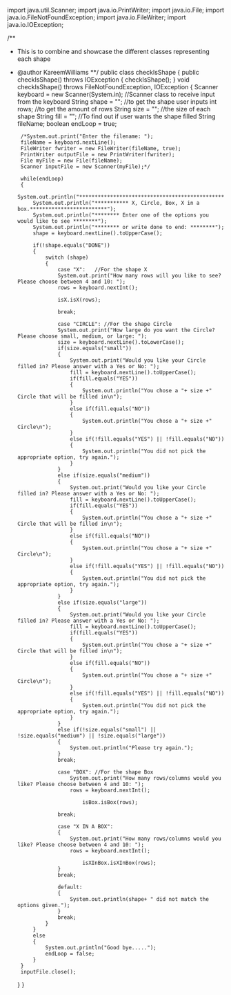 import java.util.Scanner;
import java.io.PrintWriter;
import java.io.File;
import java.io.FileNotFoundException;
import java.io.FileWriter;
import java.io.IOException;

/**
 * This is to combine and showcase the different classes representing each shape
 * @author KareemWilliams
**/
public class checkIsShape 
{
    public checkIsShape() throws IOException
    {
        checkIsShape();
    }
    void checkIsShape() throws FileNotFoundException, IOException
    {
        Scanner     keyboard = new Scanner(System.in);  //Scanner class to receive input from the keyboard
        String      shape = ""; //to get the shape user inputs
        int         rows;       //to get the amount of rows
        String      size = "";  //the size of each shape
        String      fill = "";  //To find out if user wants the shape filled
        String      fileName;
        boolean     endLoop = true;
        
        /*System.out.print("Enter the filename: ");
        fileName = keyboard.nextLine();
        FileWriter fwriter = new FileWriter(fileName, true);
        PrintWriter outputFile = new PrintWriter(fwriter);
        File myFile = new File(fileName);
        Scanner inputFile = new Scanner(myFile);*/

        while(endLoop)
        {
            System.out.println("****************************************************************");
            System.out.println("*********** X, Circle, Box, X in a box.*************************");
            System.out.println("******** Enter one of the options you would like to see ********");
            System.out.println("******** or write done to end: ********");
            shape = keyboard.nextLine().toUpperCase();

            if(!shape.equals("DONE"))
            {
                switch (shape)
                {
                    case "X":   //For the shape X
                    System.out.print("How many rows will you like to see? Please choose between 4 and 10: ");
                    rows = keyboard.nextInt();
                                        
                    isX.isX(rows);
                               
                    break;

                    case "CIRCLE": //For the shape Circle
                    System.out.print("How large do you want the Circle? Please choose small, medium, or large: ");
                    size = keyboard.nextLine().toLowerCase();
                    if(size.equals("small"))
                    {
                        System.out.print("Would you like your Circle filled in? Please answer with a Yes or No: ");
                        fill = keyboard.nextLine().toUpperCase();
                        if(fill.equals("YES"))
                        {
                            System.out.println("You chose a "+ size +" Circle that will be filled in\n");
                        }
                        else if(fill.equals("NO"))
                        {
                            System.out.println("You chose a "+ size +" Circle\n");
                        }
                        else if(!fill.equals("YES") || !fill.equals("NO"))
                        {
                            System.out.println("You did not pick the appropriate option, try again.");
                        }
                    }
                    else if(size.equals("medium"))
                    {
                        System.out.print("Would you like your Circle filled in? Please answer with a Yes or No: ");
                        fill = keyboard.nextLine().toUpperCase();
                        if(fill.equals("YES"))
                        {
                            System.out.println("You chose a "+ size +" Circle that will be filled in\n");
                        }
                        else if(fill.equals("NO"))
                        {
                            System.out.println("You chose a "+ size +" Circle\n");
                        }
                        else if(!fill.equals("YES") || !fill.equals("NO"))
                        {
                            System.out.println("You did not pick the appropriate option, try again.");
                        }
                    }
                    else if(size.equals("large"))
                    {
                        System.out.print("Would you like your Circle filled in? Please answer with a Yes or No: ");
                        fill = keyboard.nextLine().toUpperCase();
                        if(fill.equals("YES"))
                        {
                            System.out.println("You chose a "+ size +" Circle that will be filled in\n");
                        }
                        else if(fill.equals("NO"))
                        {
                            System.out.println("You chose a "+ size +" Circle\n");
                        }
                        else if(!fill.equals("YES") || !fill.equals("NO"))
                        {
                            System.out.println("You did not pick the appropriate option, try again.");
                        }
                    }
                    else if(!size.equals("small") || !size.equals("medium") || !size.equals("large"))
                    {
                        System.out.println("Please try again.");
                    }
                    break;

                    case "BOX": //For the shape Box
                        System.out.print("How many rows/columns would you like? Please choose between 4 and 10: ");
                        rows = keyboard.nextInt();
                        
                            isBox.isBox(rows);
                                                
                    break;

                    case "X IN A BOX":
                    {
                        System.out.print("How many rows/columns would you like? Please choose between 4 and 10: ");
                        rows = keyboard.nextInt();
                        
                            isXInBox.isXInBox(rows);
                    }
                    break;

                    default:
                    {
                        System.out.println(shape+ " did not match the options given.");
                    }
                    break;
                }
            }
            else
            {
                System.out.println("Good bye.....");
                endLoop = false;
            }
        }
        inputFile.close();
    }
}
